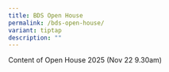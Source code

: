 ```yaml
---
title: BDS Open House
permalink: /bds-open-house/
variant: tiptap
description: ""
---
```

<p>Content of Open House 2025 (Nov 22 9.30am)</p>